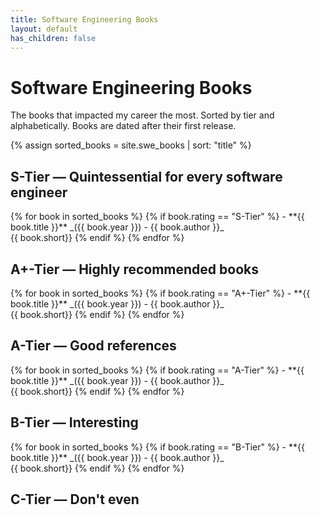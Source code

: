 ```yaml
---
title: Software Engineering Books
layout: default
has_children: false
---
```


 <style>
        .gray-paragraph {
            color: #A9A9A9;
        }
    </style>

<h1>Software Engineering Books</h1>

The books that impacted my career the most. Sorted by tier and alphabetically. Books are dated after their first release.

{% assign sorted_books = site.swe_books | sort: "title"  %}
<h2>S-Tier — Quintessential for every software engineer </h2>
{% for book in sorted_books %}
{% if book.rating == "S-Tier" %}
- **{{ book.title }}** _({{ book.year }}) - {{ book.author }}_ <br>
{{ book.short}}
{% endif %}
{% endfor %}


<h2>A+-Tier — Highly recommended books</h2>
{% for book in sorted_books %}
{% if book.rating == "A+-Tier" %}
- **{{ book.title }}** _({{ book.year }}) - {{ book.author }}_ <br>
{{ book.short}}
{% endif %}
{% endfor %}

<h2>A-Tier — Good references</h2>
{% for book in sorted_books %}
{% if book.rating == "A-Tier" %}
- **{{ book.title }}** _({{ book.year }}) - {{ book.author }}_ <br>
{{ book.short}}
{% endif %}
{% endfor %}

<h2>B-Tier — Interesting</h2>
{% for book in sorted_books %}
{% if book.rating == "B-Tier" %}
- **{{ book.title }}** _({{ book.year }}) - {{ book.author }}_ <br>
{{ book.short}}
{% endif %}
{% endfor %}

<h2>C-Tier — Don't even</h2>